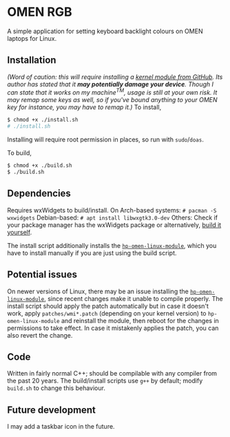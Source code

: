 # OMEN RGB

A simple application for setting keyboard backlight colours on OMEN laptops for Linux.

## Installation
*(Word of caution: this will require installing a [kernel module from GitHub]((https://github.com/pelrun/hp-omen-linux-module)). Its author has stated that it **may potentially damage your device**. Though I can state that it works on my machine<sup>TM</sup>, usage is still at your own risk. It may remap some keys as well, so if you've bound anything to your OMEN key for instance, you may have to remap it.)*
To install,
```sh
$ chmod +x ./install.sh
# ./install.sh
```
Installing will require root permission in places, so run with `sudo`/`doas`.

To build, 
```sh
$ chmod +x ./build.sh
$ ./build.sh
```

## Dependencies
Requires wxWidgets to build/install.
On Arch-based systems: 
`# pacman -S wxwidgets`
Debian-based:
`# apt install libwxgtk3.0-dev`
Others: Check if your package manager has the wxWidgets package or alternatively, [build it yourself](https://github.com/wxWidgets/wxWidgets).

The install script additionally installs the [`hp-omen-linux-module`](https://github.com/pelrun/hp-omen-linux-module), which you have to install manually if you are just using the build script. 

## Potential issues
On newer versions of Linux, there may be an issue installing the [`hp-omen-linux-module`](https://github.com/pelrun/hp-omen-linux-module), since recent changes make it unable to compile properly. 
The install script should apply the patch automatically but in case it doesn't work, apply `patches/wmi*.patch` (depending on your kernel version) to `hp-omen-linux-module` and reinstall the module, then reboot for the changes in permissions to take effect.
In case it mistakenly applies the patch, you can also revert the change.

## Code
Written in fairly normal C++; should be compilable with any compiler from the past 20 years. 
The build/install scripts use `g++` by default; modify `build.sh` to change this behaviour.

## Future development
I may add a taskbar icon in the future.
